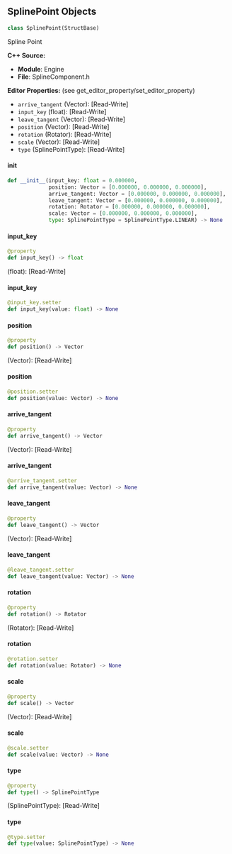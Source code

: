 ## SplinePoint Objects

```python
class SplinePoint(StructBase)
```

Spline Point

**C++ Source:**

- **Module**: Engine
- **File**: SplineComponent.h

**Editor Properties:** (see get_editor_property/set_editor_property)

- ``arrive_tangent`` (Vector):  [Read-Write]
- ``input_key`` (float):  [Read-Write]
- ``leave_tangent`` (Vector):  [Read-Write]
- ``position`` (Vector):  [Read-Write]
- ``rotation`` (Rotator):  [Read-Write]
- ``scale`` (Vector):  [Read-Write]
- ``type`` (SplinePointType):  [Read-Write]

<a id="unreal.SplinePoint.__init__"></a>

#### __init__

```python
def __init__(input_key: float = 0.000000,
             position: Vector = [0.000000, 0.000000, 0.000000],
             arrive_tangent: Vector = [0.000000, 0.000000, 0.000000],
             leave_tangent: Vector = [0.000000, 0.000000, 0.000000],
             rotation: Rotator = [0.000000, 0.000000, 0.000000],
             scale: Vector = [0.000000, 0.000000, 0.000000],
             type: SplinePointType = SplinePointType.LINEAR) -> None
```

<a id="unreal.SplinePoint.input_key"></a>

#### input_key

```python
@property
def input_key() -> float
```

(float):  [Read-Write]

<a id="unreal.SplinePoint.input_key"></a>

#### input_key

```python
@input_key.setter
def input_key(value: float) -> None
```

<a id="unreal.SplinePoint.position"></a>

#### position

```python
@property
def position() -> Vector
```

(Vector):  [Read-Write]

<a id="unreal.SplinePoint.position"></a>

#### position

```python
@position.setter
def position(value: Vector) -> None
```

<a id="unreal.SplinePoint.arrive_tangent"></a>

#### arrive_tangent

```python
@property
def arrive_tangent() -> Vector
```

(Vector):  [Read-Write]

<a id="unreal.SplinePoint.arrive_tangent"></a>

#### arrive_tangent

```python
@arrive_tangent.setter
def arrive_tangent(value: Vector) -> None
```

<a id="unreal.SplinePoint.leave_tangent"></a>

#### leave_tangent

```python
@property
def leave_tangent() -> Vector
```

(Vector):  [Read-Write]

<a id="unreal.SplinePoint.leave_tangent"></a>

#### leave_tangent

```python
@leave_tangent.setter
def leave_tangent(value: Vector) -> None
```

<a id="unreal.SplinePoint.rotation"></a>

#### rotation

```python
@property
def rotation() -> Rotator
```

(Rotator):  [Read-Write]

<a id="unreal.SplinePoint.rotation"></a>

#### rotation

```python
@rotation.setter
def rotation(value: Rotator) -> None
```

<a id="unreal.SplinePoint.scale"></a>

#### scale

```python
@property
def scale() -> Vector
```

(Vector):  [Read-Write]

<a id="unreal.SplinePoint.scale"></a>

#### scale

```python
@scale.setter
def scale(value: Vector) -> None
```

<a id="unreal.SplinePoint.type"></a>

#### type

```python
@property
def type() -> SplinePointType
```

(SplinePointType):  [Read-Write]

<a id="unreal.SplinePoint.type"></a>

#### type

```python
@type.setter
def type(value: SplinePointType) -> None
```

<a id="unreal.CullDistanceSizePair"></a>